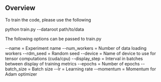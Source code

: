 ## Overview 
To train the code, please use the following

python train.py --dataroot path/to/data


The following options can be passed to train.py

  --name = Experiment name
  --num_workers = Number of data loading workers
  --rdm_seed = Random seed
  --device = Name of device to use for tensor computations (cuda/cpu)
  --display_step = Interval in batches between display of training metrics
  --epochs = Number of epochs 
  --batch_size = Batch size
  --lr = Learning rate
  --momentum = Momentum for Adam optimizer